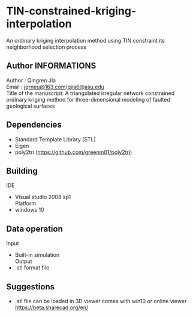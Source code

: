 # TIN-constrained-kriging-interpolation
An ordinary kriging interpolation method using TIN constraint its neighborhood selection process


## Author INFORMATIONS  
Author :  Qingren Jia  
Email   :   jqrneu@163.com/qjia6@asu.edu  
Title of the manuscript: A triangulated irregular network constrained ordinary kriging method for three-dimensional modeling of faulted geological surfaces  

## Dependencies  
- Standard Template Library (STL)  
- Eigen  
- poly2tri (https://github.com/greenm01/poly2tri)  
## Building  
IDE  
- Visual studio 2008 sp1  
Platform  
- windows 10  
## Data operation  
Input  
- Built-in simulation  
Output  
- .stl format file  
## Suggestions
- .stl file can be loaded in 3D viewer comes with win10 or online viewer https://beta.sharecad.org/en/
